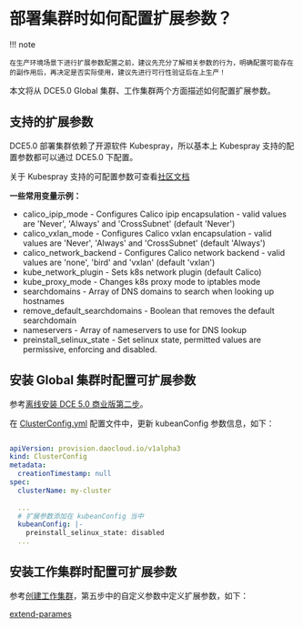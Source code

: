 # 部署集群时如何配置扩展参数？

!!! note

    在生产环境场景下进行扩展参数配置之前，建议先充分了解相关参数的行为，明确配置可能存在的副作用后，再决定是否实际使用，建议先进行可行性验证后在上生产！

本文将从 DCE5.0 Global 集群、工作集群两个方面描述如何配置扩展参数。

## 支持的扩展参数

DCE5.0 部署集群依赖了开源软件 Kubespray，所以基本上 Kubespray 支持的配置参数都可以通过 DCE5.0 下配置。

关于 Kubespray 支持的可配置参数可查看[社区文档](https://github.com/kubernetes-sigs/kubespray/blob/v2.25.0/docs/ansible/vars.md#common-vars-that-are-used-in-kubespray)

**一些常用变量示例：**

- calico_ipip_mode - Configures Calico ipip encapsulation - valid values are 'Never', 'Always' and 'CrossSubnet' (default 'Never')
- calico_vxlan_mode - Configures Calico vxlan encapsulation - valid values are 'Never', 'Always' and 'CrossSubnet' (default 'Always')
- calico_network_backend - Configures Calico network backend - valid values are 'none', 'bird' and 'vxlan' (default 'vxlan')
- kube_network_plugin - Sets k8s network plugin (default Calico)
- kube_proxy_mode - Changes k8s proxy mode to iptables mode
- searchdomains - Array of DNS domains to search when looking up hostnames
- remove_default_searchdomains - Boolean that removes the default searchdomain
- nameservers - Array of nameservers to use for DNS lookup
- preinstall_selinux_state - Set selinux state, permitted values are permissive, enforcing and disabled.

## 安装 Global 集群时配置可扩展参数

参考[离线安装 DCE 5.0 商业版第二步](../commercial/start-install.md/#2-clusterconfigyaml)。

在 [ClusterConfig.yml](../commercial/cluster-config.md) 配置文件中，更新 kubeanConfig 参数信息，如下：

```yaml

apiVersion: provision.daocloud.io/v1alpha3
kind: ClusterConfig
metadata:
  creationTimestamp: null
spec:
  clusterName: my-cluster
    
  ...
  # 扩展参数添加在 kubeanConfig 当中
  kubeanConfig: |-
    preinstall_selinux_state: disabled
  ...
```

## 安装工作集群时配置可扩展参数

参考[创建工作集群](../../kpanda/user-guide/clusters/create-cluster.md)，第五步中的自定义参数中定义扩展参数，如下：

[extend-parames](../images/extend-%20parameters.png)
